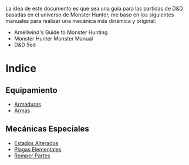 <link rel="stylesheet" href="./base.css">

La idea de este documento es que sea una guia para las partidas de D&D basadas en el universo de Monster Hunter, me baso en los siguientes manuales para realizar una mecánica más dinámica y original:

- Amellwind's Guide to Monster Hunting
- Monster Hunter Monster Manual
- D&D 5ed

# Indice

## Equipamiento

- [Armaduras](Armaduras/Armaduras.html)
- [Armas](Armas/Armas.html)

## Mecánicas Especiales

- [Estados Alterados](Mecanicas/Estados%20Alterados/Estados%20Alterados.html)
- [Plagas Elementales](Mecanicas/Plagas%20Elementales/Plagas%20Elementales.html)
- [Romper Partes](Mecanicas/Romper%20Partes/Romper%20Partes.html)